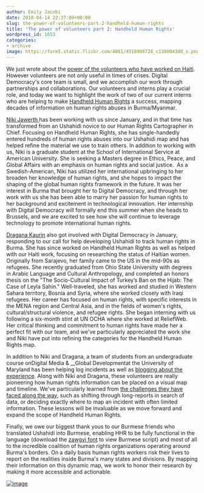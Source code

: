```yaml
---
author: Emily Jacobi
date: 2010-04-14 22:37:09+00:00
slug: the-power-of-volunteers-part-2-handheld-human-rights
title: 'The power of volunteers part 2: Handheld Human Rights'
wordpress_id: 1653
categories:
- archive
image: https://farm5.static.flickr.com/4061/4518986728_c1300043d0_o.png
---
```


We just wrote about the [power of the volunteers who have worked on Haiti](http://digital-democracy.org/2010/04/14/the-power-of-volunteers-part-1-haiti/). However volunteers are not only useful in times of crises. Digital Democracy's core team is small, and we accomplish our work through partnerships and collaborations. Our volunteers and interns play a crucial role, and today we want to highlight the work of two of our current interns who are helping to make [Handheld Human Rights](http://handheldhumanrights.org/) a success, mapping  decades of information on human rights abuses in Burma/Myanmar.

[Niki Jawerth ](http://twitter.com/NikitheSwede)has been working with us since January, and in that time has transformed from an Ushahidi novice to our Human Rights Cartographer in Chief. Focusing on Handheld Human Rights, she has single-handedly entered hundreds of human rights abuses into our Ushahidi map and has helped refine the material we use to train others. In addition to working with us, Niki is a graduate student at the School of International Service at American University. She is seeking a Masters degree in Ethics, Peace, and Global Affairs with an emphasis on human rights and social justice.  As a Swedish-American, Niki has utilized her international upbringing to her broaden her knowledge of human rights, and she hopes to impact the shaping of the global human rights framework in the future. It was her interest in Burma that brought her to Digital Democracy, and through her work with us she has been able to marry her passion for human rights to her background and excitement in technological innovation. Her internship with Digital Democracy will formally end this summer when she heads to Brussels, and we are excited to see how she will continue to leverage technology to promote international human rights.

[Dragana Kaurin](http://twitter.com/draganakaurin) also got involved with Digital Democracy in January, responding to our call for help developing Ushahidi to track human rights in Burma. She has since worked on Handheld Human Rights as well as helped with our Haiti work, focusing on researching the status of Haitian women. Originally from Sarajevo, her family came to the US in the mid-90s as refugees. She recently graduated from Ohio State University with degrees in Arabic Language and Cultural Anthropology, and completed an honors thesis on the "The Socio-Cultural Impact of Turkey’s Ban on the Hijab: The Case of Leyla Sahin." Well-traveled, she has worked and studied in Western Sahara territory, Bosnia and Syria, where she worked closely with Iraqi refugees. Her career has focused on human rights, with specific interests in the MENA region and Central Asia, and in the fields of women's rights, cultural/structural violence, and refugee rights. She began interning with us following a six-month stint at UN OCHA where she worked at ReliefWeb. Her critical thinking and commitment to human rights have made her a perfect fit with our team, and we've particularly appreciated the work she and Niki have put into refining the categories for the Handheld Human Rights map.

In addition to Niki and Dragana, a team of students from an undergraduate course onDigital Media & __Global Developmentat the University of Maryland has been helping log incidents as well as [blogging about the experience](http://imerrill.umd.edu/globaldigital/category/burma-hr-violation-project/). Along with Niki and Dragana, these volunteers are really pioneering how human rights information can be placed on a visual map and timeline. We've particularly learned from [the challenges they have faced along the way](http://imerrill.umd.edu/globaldigital/2010/04/13/hand-held-human-rights-mapping-burma-incidents/), such as shifting through long-reports in search of data, or deciding exactly where to map an incident with often limited information. These lessons will be invaluable as we move forward and expand the scope of Handheld Human Rights.

Finally, we owe our biggest thank yous to our Burmese friends who translated Ushahidi into Burmese, enabling HHR to be fully functional in the language (download the [zawgyi font](http://www.voanews.com/burmese/font.cfm) to view Burmese script) and most of all to the incredible coalition of human rights organizations operating around Burma's borders. On a daily basis human rights workers risk their lives to report on the realities inside Burma's many states and divisions. By mapping their information on this dynamic map, we work to honor their research by making it more accessible and actionable.





[![image](https://farm5.static.flickr.com/4061/4518986728_c1300043d0_o.png)](http://handheldhumanrights.org/)
